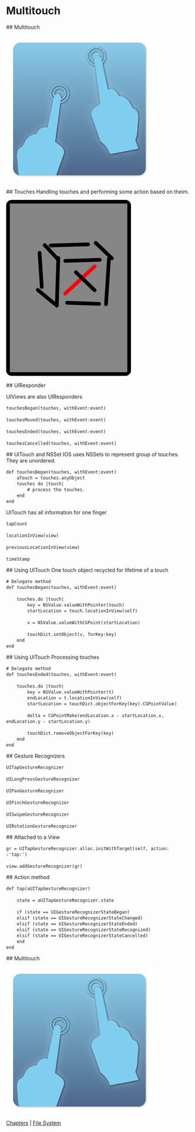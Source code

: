 # Multitouch

<slide>
## Multitouch

![](multitouch.png "Multitouch") 

</slide>

<slide>
## Touches
Handling touches and performing some action based on theim.

![](running.png "Multitouch")

</slide>

<slide>
## UIResponder

UIViews are also UIResponders

    touchesBegan(touches, withEvent:event)

    touchesMoved(touches, withEvent:event)

    touchesEnded(touches, withEvent:event)

    touchesCancelled(touches, withEvent:event)

</slide>

<slide>
## UITouch and NSSet
IOS uses NSSets to represent group of touches. They are unordered.

    def touchesBegan(touches, withEvent:event)
        aTouch = touches.anyObject
        touches do |touch|
            # process the touches.
        end
    end

UITouch has all information for one finger

    tapCount

    locationInView(view)

    previousLocationInView(view)

    timeStamp

</slide>

<slide>
## Using UITouch
One touch object recycled for lifetime of a touch

    # Delegate method
    def touchesBegan(touches, withEvent:event)

        touches.do |touch|
            key = NSValue.valueWithPointer(touch)
            startLocation = touch.locationInView(self)
        
            v = NSValue.valueWithCGPoint(startLocation)
        
            touchDict.setObject(v, forKey:key)
        end
    end

</slide>

<slide>
## Using UITouch
Processing touches

    # Delegate method
    def touchesEnded(touches, withEvent:event)

        touches.do |touch|
            key = NSValue.valueWithPointer(t)
            endLocation = t.locationInView(self)
            startLocation = touchDict.objectForKey(key).CGPointValue)
        
            delta = CGPointMake(endLocation.x - startLocation.x, endLocation.y - startLocation.y)

            touchDict.removeObjectForKey(key)
        end
    end

</slide>

<slide>
## Gesture Recognizers

    UITapGestureRecognizer

    UILongPressGestureRecognizer

    UIPanGestureRecognizer

    UIPinchGestureRecognizer

    UISwipeGestureRecognizer

    UIRotationGestureRecognizer

</slide>

<slide>
## Attached to a View

    gr = UITapGestureRecognizer.alloc.initWithTarget(self, action: :'tap:')

    view.addGestureRecognizer(gr)
    
</slide>

<slide>
## Action method
    
    def tap(aUITapGestureRecognizer)

        state = aUITapGestureRecognizer.state
        
        if (state == UIGestureRecognizerStateBegan)
        elsif (state == UIGestureRecognizerStateChanged)
        elsif (state == UIGestureRecognizerStateEnded)
        elsif (state == UIGestureRecognizerStateRecognized)
        elsif (state == UIGestureRecognizerStateCancelled)
        end
    end
    
</slide>
    
<slide>
## Multitouch

![](multitouch.png "Multitouch") 

[Chapters](../reveal.html) | 
[File System](../20-CALayers/reveal.html)

</slide>
